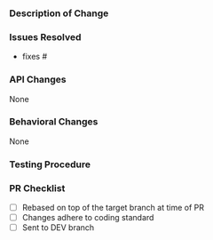 ### Description of Change ###

<!-- Describe your changes here. -->

### Issues Resolved ### 
<!-- Please use the format "fixes #xxxx" for each issue this PR addresses -->

- fixes #

### API Changes ###
<!-- List all API changes here (or just put None) -->
 
 None

### Behavioral Changes ###
<!-- Describe any changes that may change how a user's app behaves or appears when upgrading to this version of the codebase. -->

None

### Testing Procedure ###
<!-- Please list the steps that should be taken to properly test these changes on each relevant platform. If you were unable to test these changes yourself on any or all platforms, please let us know. Also, if you are able to attach a video of your test run, you will be our personal hero. -->

### PR Checklist ###

- [ ] Rebased on top of the target branch at time of PR
- [ ] Changes adhere to coding standard
- [ ] Sent to DEV branch